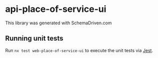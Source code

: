
# api-place-of-service-ui

This library was generated with SchemaDriven.com

## Running unit tests

Run `nx test web-place-of-service-ui` to execute the unit tests via [Jest](https://jestjs.io).

